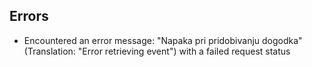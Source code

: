 ## Errors

- Encountered an error message: "Napaka pri pridobivanju dogodka" (Translation: "Error retrieving event") with a failed request status